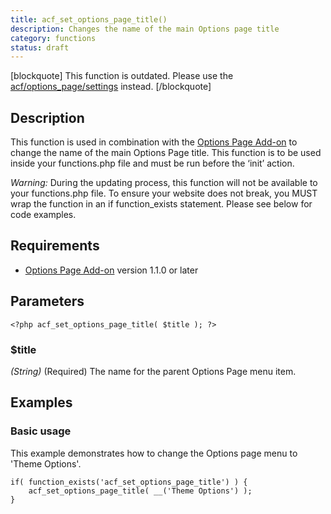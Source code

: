 ```yaml
---
title: acf_set_options_page_title()
description: Changes the name of the main Options page title
category: functions
status: draft
---
```


[blockquote] This function is outdated. Please use the [acf/options_page/settings](https://www.advancedcustomfields.com/resources/acf-options_page-settings/) instead.
[/blockquote]

## Description
This function is used in combination with the [Options Page Add-on](https://www.advancedcustomfields.com/add-ons/options-page/) to change the name of the main Options Page title. This function is to be used inside your functions.php file and must be run before the ‘init’ action.

_Warning:_ During the updating process, this function will not be available to your functions.php file. To ensure your website does not break, you MUST wrap the function in an if function_exists statement. Please see below for code examples.

## Requirements
- [Options Page Add-on](https://www.advancedcustomfields.com/add-ons/options-page/) version 1.1.0 or later

## Parameters
```
<?php acf_set_options_page_title( $title ); ?>
```

### $title
*(String)* (Required) The name for the parent Options Page menu item.
 
## Examples

### Basic usage
This example demonstrates how to change the Options page menu to 'Theme Options'.

```
if( function_exists('acf_set_options_page_title') ) {
	acf_set_options_page_title( __('Theme Options') );
}
```
